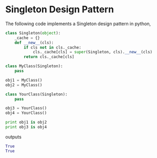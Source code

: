 
# Singleton Design Pattern

The following code implements a Singleton design pattern in python,
```python
class Singleton(object):
    _cache = {}
    def __new__(cls):
        if cls not in cls._cache:
            cls._cache[cls] = super(Singleton, cls).__new__(cls)
        return cls._cache[cls]

class MyClass(Singleton):
    pass

obj1 = MyClass()
obj2 = MyClass()

class YourClass(Singleton):
    pass

obj3 = YourClass()
obj4 = YourClass()

print obj1 is obj2
print obj3 is obj4
```

outputs

```python
True
True
```
